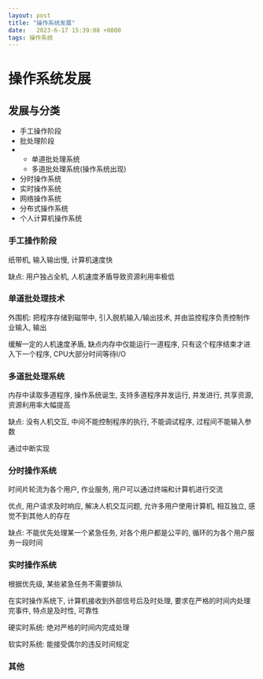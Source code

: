 ```yaml
---
layout: post
title: "操作系统发展" 
date:   2023-6-17 15:39:08 +0800
tags: 操作系统     
---
```


# 操作系统发展

## 发展与分类

+   手工操作阶段
+   批处理阶段
+   +   单道批处理系统
    +   多道批处理系统(操作系统出现)
+   分时操作系统
+   实时操作系统
+   网络操作系统
+   分布式操作系统
+   个人计算机操作系统

### 手工操作阶段

纸带机, 输入输出慢, 计算机速度快

缺点: 用户独占全机, 人机速度矛盾导致资源利用率极低

### 单道批处理技术

外围机: 把程序存储到磁带中, 引入脱机输入/输出技术, 并由监控程序负责控制作业输入, 输出

缓解一定的人机速度矛盾, 缺点内存中仅能运行一道程序, 只有这个程序结束才进入下一个程序, CPU大部分时间等待I/O

### 多道批处理系统

内存中读取多道程序, 操作系统诞生, 支持多道程序并发运行, 并发进行, 共享资源, 资源利用率大幅提高

缺点: 没有人机交互, 中间不能控制程序的执行, 不能调试程序, 过程间不能输入参数

通过中断实现

### 分时操作系统

时间片轮流为各个用户, 作业服务, 用户可以通过终端和计算机进行交流

优点, 用户请求及时响应, 解决人机交互问题, 允许多用户使用计算机, 相互独立, 感觉不到其他人的存在

缺点: 不能优先处理某一个紧急任务, 对各个用户都是公平的, 循环的为各个用户服务一段时间

### 实时操作系统

根据优先级, 某些紧急任务不需要排队

在实时操作系统下, 计算机接收到外部信号后及时处理, 要求在严格的时间内处理完事件, 特点是及时性, 可靠性

硬实时系统: 绝对严格的时间内完成处理

软实时系统: 能接受偶尔的违反时间规定

### 其他



















